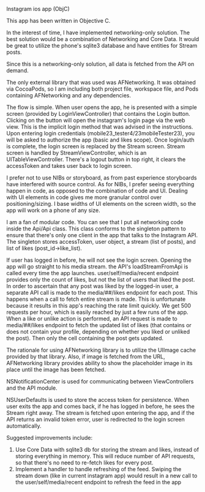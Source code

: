 Instagram ios app (ObjC)

This app has been written in Objective C.

In the interest of time, I have implemented networking-only solution. The best solution would be a combination of Networking and Core Data. It would be great to utilize the phone's sqlite3 database and have entities for Stream posts.

Since this is a networking-only solution, all data is fetched from the API on demand.

The only external library that was used was AFNetworking. It was obtained via CocoaPods, so I am including both project file, workspace file, and Pods containing AFNetworking and any dependencies.

The flow is simple. When user opens the app, he is presented with a simple screen (provided by LoginViewController) that contains the Login button. Clicking on the button will open the instagram's login page via the web view. This is the implicit login method that was advised in the instructions. Upon entering login credentials (mobile23_tester4/23mobileTester23), you will be asked to authorize the app (basic and likes scope). Once login/auth is complete, the login screen is replaced by the Stream screen. Stream screen is handled by StreamViewController, which is an UITableViewController. There's a logout button in top right, it clears the accessToken and takes user back to login screen.

I prefer not to use NIBs or storyboard, as from past experience storyboards have interfered with source control. As for NIBs, I prefer seeing everything happen in code, as opposed to the combination of code and UI. Dealing with UI elements in code gives me more granular control over positioning/sizing. I base widths of UI elements on the screen width, so the app will work on a phone of any size.

I am a fan of modular code. You can see that I put all networking code inside the Api/Api class. This class conforms to the singleton pattern to ensure that there's only one client in the app that talks to the Instagram API. The singleton stores accessToken, user object, a stream (list of posts), and list of likes (post_id->like_list).

If user has logged in before, he will not see the login screen. Opening the app will go straight to his media stream. the API's loadStreamFromApi is called every time the app launches. user/self/media/recent endpoint provides only the count of likes, but not the list of users that liked the post. In order to ascertain that any post was liked by the logged-in user, a separate API call is made to the media/##/likes endpoint for each post. This happens when a call to fetch entire stream is made. This is unfortunate because it results in this app's reaching the rate limit quickly. We get 500 requests per hour, which is easily reached by just a few runs of the app. When a like or unlike action is performed, an API request is made to media/##/likes endpoint to fetch the updated list of likes (that contains or does not contain your profile, depending on whether you liked or unliked the post). Then only the cell containing the post gets updated.

The rationale for using AFNetworking library is to utilize the UIImage cache provided by that library. Also, if image is fetched from the URL, AFNetworking library provides ability to show the placeholder image in its place until the image has been fetched.

NSNotificationCenter is used for communicating between ViewControllers and the API module.

NSUserDefaults is used to store the access token for persistence. When user exits the app and comes back, if he has logged in before, he sees the Stream right away. The stream is fetched upon entering the app, and if the API returns an invalid token error, user is redirected to the login screen automatically.

Suggested improvements include:

1. Use Core Data with sqlite3 db for storing the stream and likes, instead of storing everything in memory. This will reduce number of API requests, so that there's no need to re-fetch likes for every post.
2. Implement a handler to handle refreshing of the feed. Swiping the stream down (like in current instagram app) would result in a new call to the user/self/media/recent endpoint to refresh the feed in the app

